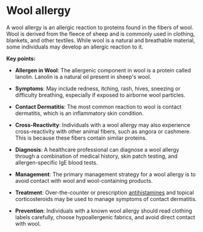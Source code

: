 # Wool allergy

A wool allergy is an allergic reaction to proteins found in the fibers of wool. Wool is derived from the fleece of sheep and is commonly used in clothing, blankets, and other textiles. While wool is a natural and breathable material, some individuals may develop an allergic reaction to it.

**Key points:**

* **Allergen in Wool**: The allergenic component in wool is a protein called lanolin. Lanolin is a natural oil present in sheep's wool.

* **Symptoms**: May include redness, itching, rash, hives, sneezing or difficulty breathing, especially if exposed to airborne wool particles.

* **Contact Dermatitis**: The most common reaction to wool is contact dermatitis, which is an inflammatory skin condition.

* **Cross-Reactivity**: Individuals with a wool allergy may also experience cross-reactivity with other animal fibers, such as angora or cashmere. This is because these fibers contain similar proteins.

* **Diagnosis**: A healthcare professional can diagnose a wool allergy through a combination of medical history, skin patch testing, and allergen-specific IgE blood tests.

* **Management**: The primary management strategy for a wool allergy is to avoid contact with wool and wool-containing products.

* **Treatment**: Over-the-counter or prescription [antihistamines](../antihistamines/) and topical corticosteroids may be used to manage symptoms of contact dermatitis.

* **Prevention**: Individuals with a known wool allergy should read clothing labels carefully, choose hypoallergenic fabrics, and avoid direct contact with wool.
